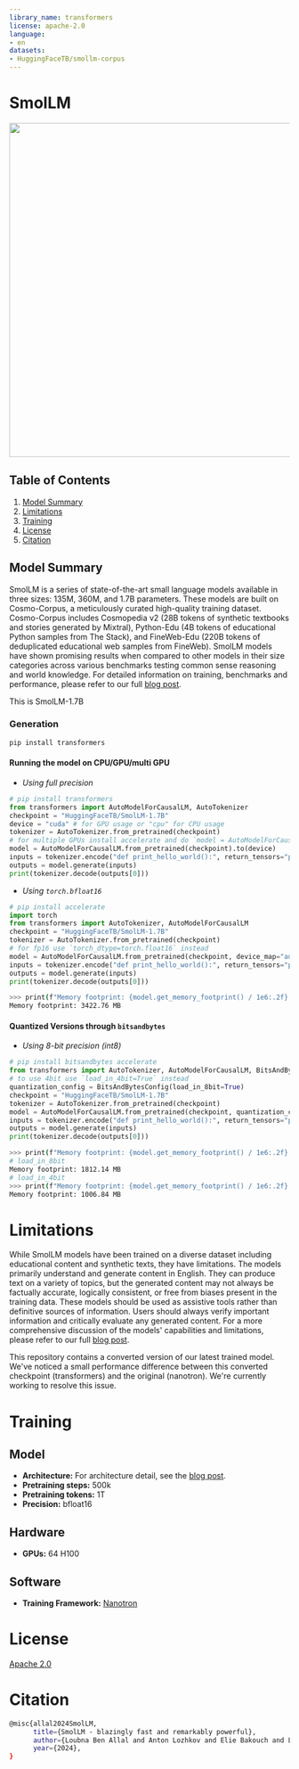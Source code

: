 ```yaml
---
library_name: transformers
license: apache-2.0
language:
- en
datasets:
- HuggingFaceTB/smollm-corpus
---
```



# SmolLM

<center>
    <img src="https://huggingface.co/datasets/HuggingFaceTB/images/resolve/main/banner_smol.png" alt="SmolLM" width="1100" height="600">
</center>

##  Table of Contents

1. [Model Summary](##model-summary)
2. [Limitations](##limitations)
3. [Training](##training)
4. [License](##license)
5. [Citation](##citation)

## Model Summary

SmolLM is a series of state-of-the-art small language models available in three sizes: 135M, 360M, and 1.7B parameters. These models are built on Cosmo-Corpus, a meticulously curated high-quality training dataset. Cosmo-Corpus includes Cosmopedia v2 (28B tokens of synthetic textbooks and stories generated by Mixtral), Python-Edu (4B tokens of educational Python samples from The Stack), and FineWeb-Edu (220B tokens of deduplicated educational web samples from FineWeb). SmolLM models have shown promising results when compared to other models in their size categories across various benchmarks testing common sense reasoning and world knowledge. For detailed information on training, benchmarks and performance, please refer to our full [blog post](https://huggingface.co/blog/smollm).


This is SmolLM-1.7B

### Generation

```bash
pip install transformers
```

#### Running the model on CPU/GPU/multi GPU
* _Using full precision_
```python
# pip install transformers
from transformers import AutoModelForCausalLM, AutoTokenizer
checkpoint = "HuggingFaceTB/SmolLM-1.7B"
device = "cuda" # for GPU usage or "cpu" for CPU usage
tokenizer = AutoTokenizer.from_pretrained(checkpoint)
# for multiple GPUs install accelerate and do `model = AutoModelForCausalLM.from_pretrained(checkpoint, device_map="auto")`
model = AutoModelForCausalLM.from_pretrained(checkpoint).to(device)
inputs = tokenizer.encode("def print_hello_world():", return_tensors="pt").to(device)
outputs = model.generate(inputs)
print(tokenizer.decode(outputs[0]))
```

* _Using `torch.bfloat16`_
```python
# pip install accelerate
import torch
from transformers import AutoTokenizer, AutoModelForCausalLM
checkpoint = "HuggingFaceTB/SmolLM-1.7B"
tokenizer = AutoTokenizer.from_pretrained(checkpoint)
# for fp16 use `torch_dtype=torch.float16` instead
model = AutoModelForCausalLM.from_pretrained(checkpoint, device_map="auto", torch_dtype=torch.bfloat16)
inputs = tokenizer.encode("def print_hello_world():", return_tensors="pt").to("cuda")
outputs = model.generate(inputs)
print(tokenizer.decode(outputs[0]))
```
```bash
>>> print(f"Memory footprint: {model.get_memory_footprint() / 1e6:.2f} MB")
Memory footprint: 3422.76 MB
```

#### Quantized Versions through `bitsandbytes`
* _Using 8-bit precision (int8)_

```python
# pip install bitsandbytes accelerate
from transformers import AutoTokenizer, AutoModelForCausalLM, BitsAndBytesConfig
# to use 4bit use `load_in_4bit=True` instead
quantization_config = BitsAndBytesConfig(load_in_8bit=True)
checkpoint = "HuggingFaceTB/SmolLM-1.7B"
tokenizer = AutoTokenizer.from_pretrained(checkpoint)
model = AutoModelForCausalLM.from_pretrained(checkpoint, quantization_config=quantization_config)
inputs = tokenizer.encode("def print_hello_world():", return_tensors="pt").to("cuda")
outputs = model.generate(inputs)
print(tokenizer.decode(outputs[0]))
```
```bash
>>> print(f"Memory footprint: {model.get_memory_footprint() / 1e6:.2f} MB")
# load_in_8bit
Memory footprint: 1812.14 MB
# load_in_4bit
>>> print(f"Memory footprint: {model.get_memory_footprint() / 1e6:.2f} MB")
Memory footprint: 1006.84 MB
```

# Limitations

While SmolLM models have been trained on a diverse dataset including educational content and synthetic texts, they have limitations. The models primarily understand and generate content in English. They can produce text on a variety of topics, but the generated content may not always be factually accurate, logically consistent, or free from biases present in the training data. These models should be used as assistive tools rather than definitive sources of information. Users should always verify important information and critically evaluate any generated content. For a more comprehensive discussion of the models' capabilities and limitations, please refer to our full [blog post](https://huggingface.co/blog/smollm).

This repository contains a converted version of our latest trained model. We've noticed a small performance difference between this converted checkpoint (transformers) and the original (nanotron). We're currently working to resolve this issue.
# Training

## Model

- **Architecture:** For architecture detail, see the [blog post](https://huggingface.co/blog/smollm).
- **Pretraining steps:** 500k
- **Pretraining tokens:** 1T
- **Precision:** bfloat16

## Hardware

- **GPUs:** 64 H100

## Software

- **Training Framework:** [Nanotron](https://github.com/huggingface/nanotron/tree/main)

# License

[Apache 2.0](https://www.apache.org/licenses/LICENSE-2.0)

# Citation
```bash
@misc{allal2024SmolLM,
      title={SmolLM - blazingly fast and remarkably powerful}, 
      author={Loubna Ben Allal and Anton Lozhkov and Elie Bakouch and Leandro von Werra and Thomas Wolf},
      year={2024},
}
```